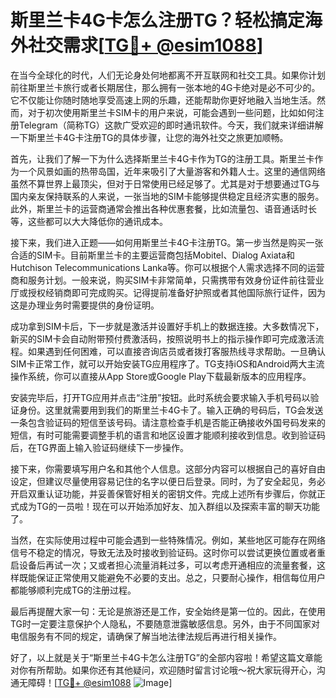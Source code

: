 # 斯里兰卡4G卡怎么注册TG？轻松搞定海外社交需求[[TG💪+ @esim1088](https://t.me/s/esim1088)]

在当今全球化的时代，人们无论身处何地都离不开互联网和社交工具。如果你计划前往斯里兰卡旅行或者长期居住，那么拥有一张本地的4G卡绝对是必不可少的。它不仅能让你随时随地享受高速上网的乐趣，还能帮助你更好地融入当地生活。然而，对于初次使用斯里兰卡SIM卡的用户来说，可能会遇到一些问题，比如如何注册Telegram（简称TG）这款广受欢迎的即时通讯软件。今天，我们就来详细讲解一下斯里兰卡4G卡注册TG的具体步骤，让您的海外社交之旅更加顺畅。

首先，让我们了解一下为什么选择斯里兰卡4G卡作为TG的注册工具。斯里兰卡作为一个风景如画的热带岛国，近年来吸引了大量游客和外籍人士。这里的通信网络虽然不算世界上最顶尖，但对于日常使用已经足够了。尤其是对于想要通过TG与国内亲友保持联系的人来说，一张当地的SIM卡能够提供稳定且经济实惠的服务。此外，斯里兰卡的运营商通常会推出各种优惠套餐，比如流量包、语音通话时长等，这些都可以大大降低你的通讯成本。

接下来，我们进入正题——如何用斯里兰卡4G卡注册TG。第一步当然是购买一张合适的SIM卡。目前斯里兰卡的主要运营商包括Mobitel、Dialog Axiata和Hutchison Telecommunications Lanka等。你可以根据个人需求选择不同的运营商和服务计划。一般来说，购买SIM卡非常简单，只需携带有效身份证件前往营业厅或授权经销商即可完成购买。记得提前准备好护照或者其他国际旅行证件，因为这是办理业务时需要提供的身份证明。

成功拿到SIM卡后，下一步就是激活并设置好手机上的数据连接。大多数情况下，新买的SIM卡会自动附带预付费激活码，按照说明书上的指示操作即可完成激活流程。如果遇到任何困难，可以直接咨询店员或者拨打客服热线寻求帮助。一旦确认SIM卡正常工作，就可以开始安装TG应用程序了。TG支持iOS和Android两大主流操作系统，你可以直接从App Store或Google Play下载最新版本的应用程序。

安装完毕后，打开TG应用并点击“注册”按钮。此时系统会要求输入手机号码以验证身份。这里就需要用到我们的斯里兰卡4G卡了。输入正确的号码后，TG会发送一条包含验证码的短信至该号码。请注意检查手机是否能正确接收外国号码发来的短信，有时可能需要调整手机的语言和地区设置才能顺利接收到信息。收到验证码后，在TG界面上输入验证码继续下一步操作。

接下来，你需要填写用户名和其他个人信息。这部分内容可以根据自己的喜好自由设定，但建议尽量使用容易记住的名字以便日后登录。同时，为了安全起见，务必开启双重认证功能，并妥善保管好相关的密钥文件。完成上述所有步骤后，你就正式成为TG的一员啦！现在可以开始添加好友、加入群组以及探索丰富的聊天功能了。

当然，在实际使用过程中可能会遇到一些特殊情况。例如，某些地区可能存在网络信号不稳定的情况，导致无法及时接收到验证码。这时你可以尝试更换位置或者重启设备后再试一次；又或者担心流量消耗过多，可以考虑开通相应的流量套餐，这样既能保证正常使用又能避免不必要的支出。总之，只要耐心操作，相信每位用户都能够顺利完成TG的注册过程。

最后再提醒大家一句：无论是旅游还是工作，安全始终是第一位的。因此，在使用TG时一定要注意保护个人隐私，不要随意泄露敏感信息。另外，由于不同国家对电信服务有不同的规定，请确保了解当地法律法规后再进行相关操作。

好了，以上就是关于“斯里兰卡4G卡怎么注册TG”的全部内容啦！希望这篇文章能对你有所帮助。如果你还有其他疑问，欢迎随时留言讨论哦～祝大家玩得开心，沟通无障碍！[[TG💪+ @esim1088](https://t.me/s/esim1088) ![Image](https://i.postimg.cc/4NQfJmqS/Snipaste-2025-05-13-00-14-12.png)]
